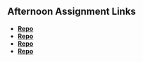 ## Afternoon Assignment Links

* **[Repo](https://github.com/HiNubby/bcw-2023summer-mvcintro)**
* **[Repo](https://github.com/HiNubby/bcw-2023summer-vendr)**
* **[Repo](https://github.com/HiNubby/bcw-2023summer-gregslist)**
* **[Repo](https://github.com/HiNubby/<ASSIGNMENT_REPO>)**
